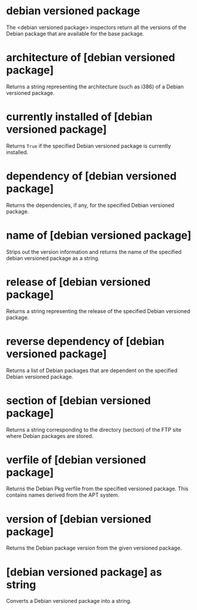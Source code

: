 # debian versioned package

The &lt;debian versioned package&gt; inspectors return all the versions of the Debian package that are available for the base package.

# architecture of [debian versioned package]

Returns a string representing the architecture (such as i386) of a Debian versioned package.

# currently installed of [debian versioned package]

Returns `True` if the specified Debian versioned package is currently installed.

# dependency of [debian versioned package]

Returns the dependencies, if any, for the specified Debian versioned package.

# name of [debian versioned package]

Strips out the version information and returns the name of the specified debian versioned package as a string.

# release of [debian versioned package]

Returns a string representing the release of the specified Debian versioned package.

# reverse dependency of [debian versioned package]

Returns a list of Debian packages that are dependent on the specified Debian versioned package.

# section of [debian versioned package]

Returns a string corresponding to the directory (section) of the FTP site where Debian packages are stored.

# verfile of [debian versioned package]

Returns the Debian Pkg verfile from the specified versioned package. This contains names derived from the APT system.

# version of [debian versioned package]

Returns the Debian package version from the given versioned package.

# [debian versioned package] as string

Converts a Debian versioned package into a string.
